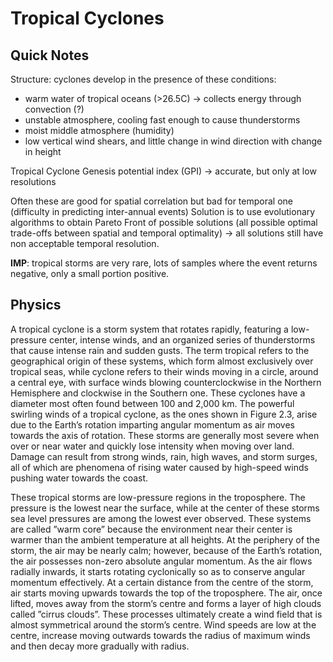 # Tropical Cyclones

## Quick Notes

Structure: cyclones develop in the presence of these conditions: 
 - warm water of tropical oceans (>26.5C) → collects energy through convection (?)
 - unstable atmosphere, cooling fast enough to cause thunderstorms
 - moist middle atmosphere (humidity) 
 - low vertical wind shears, and little change in wind direction with change in height

Tropical Cyclone Genesis potential index (GPI) → accurate, but only at low resolutions

Often these are good for spatial correlation but bad for temporal one (difficulty in predicting inter-annual events)
Solution is to use evolutionary algorithms to obtain Pareto Front of possible solutions (all possible optimal trade-offs between spatial and temporal optimality) → all solutions still have non acceptable temporal resolution.

**IMP**:  tropical storms are very rare, lots of samples where the event returns negative, only a small portion positive.

## Physics

A tropical cyclone is a storm system that rotates rapidly, featuring a low-pressure center, intense
winds, and an organized series of thunderstorms that cause intense rain and sudden gusts.
The term tropical refers to the geographical origin of these systems, which form almost exclusively
over tropical seas, while cyclone refers to their winds moving in a circle, around a central eye, with
surface winds blowing counterclockwise in the Northern Hemisphere and clockwise in the Southern
one.
These cyclones have a diameter most often found
between 100 and 2,000 km. The powerful swirling winds of a tropical cyclone, as the ones shown
in Figure 2.3, arise due to the Earth’s rotation imparting angular momentum as air moves towards
the axis of rotation. These storms are generally most severe when over or near water and quickly
lose intensity when moving over land. Damage can result from strong winds, rain, high waves, and
storm surges, all of which are phenomena of rising water caused by high-speed winds pushing water
towards the coast.

These tropical storms are low-pressure regions in the troposphere. The pressure is the lowest
near the surface, while at the center of these storms sea level pressures are among the lowest ever
observed. These systems are called ”warm core” because the environment near their center is warmer
than the ambient temperature at all heights.
At the periphery of the storm, the air may be nearly calm; however, because of the Earth’s rotation, the air
possesses non-zero absolute angular momentum. As the air flows radially inwards, it starts rotating
cyclonically so as to conserve angular momentum effectively. At a certain distance from the centre of the storm,
air starts moving upwards towards the top of the troposphere.
The air, once lifted, moves away from the storm’s centre and forms
a layer of high clouds called ”cirrus clouds”. These processes ultimately create a wind field that is
almost symmetrical around the storm’s centre. Wind speeds are low at the centre, increase moving
outwards towards the radius of maximum winds and then decay more gradually with radius.